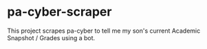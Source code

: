 # pa-cyber-scraper
This project scrapes pa-cyber to tell me my son's current Academic Snapshot / Grades using a bot.

